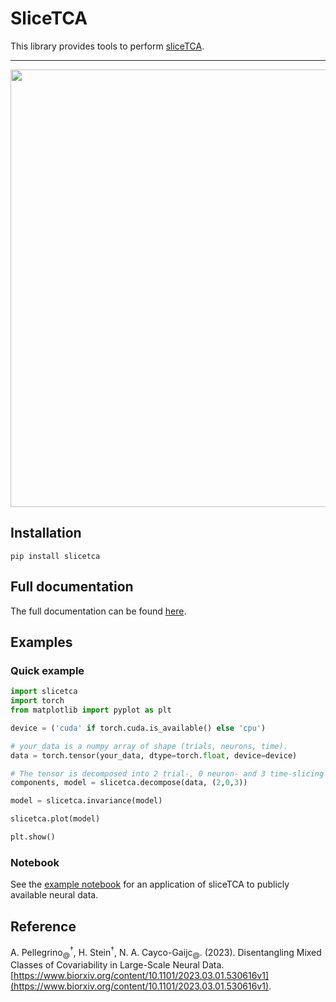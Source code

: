 # SliceTCA

This library provides tools to perform [sliceTCA](https://www.biorxiv.org/content/10.1101/2023.03.01.530616v1).

___

<p align="center">
  <img width="700" src="https://raw.githubusercontent.com/arthur-pe/slicetca/fb51e536afad9bfab60b5fc1def764ad6af1983c/img/decomposition.svg">
</p>

## Installation 

```commandline
pip install slicetca
```

## Full documentation

The full documentation can be found [here](https://github.com/arthur-pe/slicetca/blob/master/documentation.md).

## Examples

### Quick example 

```python
import slicetca
import torch
from matplotlib import pyplot as plt

device = ('cuda' if torch.cuda.is_available() else 'cpu')

# your_data is a numpy array of shape (trials, neurons, time).
data = torch.tensor(your_data, dtype=torch.float, device=device)

# The tensor is decomposed into 2 trial-, 0 neuron- and 3 time-slicing components.
components, model = slicetca.decompose(data, (2,0,3))

model = slicetca.invariance(model)

slicetca.plot(model)

plt.show()
```

### Notebook

See the [example notebook]() for an application of sliceTCA to publicly available neural data.

## Reference

A. Pellegrino<sub>@</sub><sup>†</sup>, H. Stein<sup>†</sup>, N. A. Cayco-Gaijc<sub>@</sub>. (2023). Disentangling Mixed Classes of Covariability in Large-Scale Neural Data. [https://www.biorxiv.org/content/10.1101/2023.03.01.530616v1](https://www.biorxiv.org/content/10.1101/2023.03.01.530616v1).